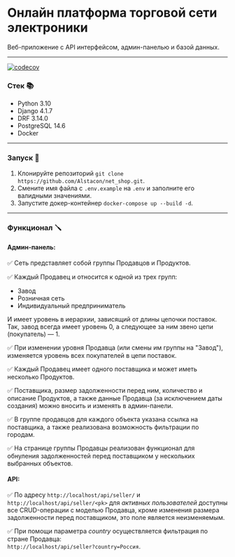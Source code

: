 # Онлайн платформа торговой сети электроники
Веб-приложение с API интерфейсом, админ-панелью и базой данных.
___
[![codecov](https://codecov.io/gh/Alstacon/net_shop/branch/main/graph/badge.svg?token=NNN81TZEEN)](https://codecov.io/gh/Alstacon/net_shop)


### Стек 📚
- Python 3.10
- Django 4.1.7
- DRF 3.14.0
- PostgreSQL 14.6
- Docker
___

### Запуск 🚀
1) Клонируйте репозиторий
`git clone https://github.com/Alstacon/net_shop.git`.
2) Смените имя файла с `.env.example` на `.env` и заполните его валидными значениями.
3) Запустите докер-контейнер `docker-compose up --build -d`.
___

### Функционал 🪛

#### Админ-панель:
✅ Сеть представляет собой группы Продавцов и Продуктов.

✅ Каждый Продавец и относится к одной из трех групп:
- Завод
- Розничная сеть
- Индивидуальный предприниматель

И имеет уровень в иерархии, зависящий от длины цепочки поставок. Так, завод всегда имеет уровень 0, а следующее за ним звено цепи (покупатель) — 1.

✅ При изменении уровня Продавца (или смены им группы на "Завод"), изменяется уровень всех покупателей в цепи поставок.

✅ Каждый Продавец имеет одного поставщика и может иметь несколько Продуктов.

✅ Поставщика, размер задолженности перед ним, количество и описание Продуктов,
а также данные Продавца (за исключением даты создания) можно вносить и изменять в админ-панели.

✅ В группе продавцов для каждого объекта указана ссылка на поставщика, а также реализована возможность фильтрации по городам.

✅ На странице группы Продавцы реализован функционал для обнуления задолженностей перед поставщиком у нескольких выбранных объектов.

#### API:
✅ По адресу `http://localhost/api/seller/` и `http://localhost/api/seller/<pk>` для _активных пользователей_ доступны все CRUD-операции
с моделью Продавца, кроме изменения размера задолженности перед поставщиком, это поле является неизменяемым.

✅ При помощи параметра _country_ осуществляется фильтрация по стране Продавца:\
`http://localhost/api/seller?country=Россия`.
